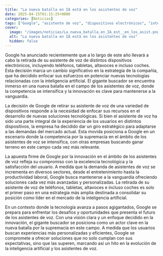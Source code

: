 ```yaml
---
title: "La nueva batalla en IA está en los asistentes de voz"
date: 2025-04-15T01:15:25+0000
categories: [Noticias]
tags: ["Google", "asistente de voz", "dispositivos electrónicos", "inteligencia artificial", "competencia", "innovación", "tecnología."]
cover:
  image: "/images/noticias/La_nueva_batalla_en_IA_est__en_los_asist.png"
  alt: "La nueva batalla en IA está en los asistentes de voz"
  hidden: false
---
```


Google ha anunciado recientemente que a lo largo de este año llevará a cabo la retirada de su asistente de voz de distintos dispositivos electrónicos, incluyendo teléfonos, tabletas, altavoces e incluso coches. Esta decisión marca un cambio significativo en la estrategia de la compañía, que ha decidido enfocar sus esfuerzos en potenciar nuevas tecnologías relacionadas con la inteligencia artificial. El gigante buscador se encuentra inmerso en una nueva batalla en el campo de los asistentes de voz, donde la competencia se intensifica y la innovación es clave para mantenerse a la vanguardia.

La decisión de Google de retirar su asistente de voz de una variedad de dispositivos responde a la necesidad de enfocar sus recursos en el desarrollo de nuevas soluciones tecnológicas. Si bien el asistente de voz ha sido una parte integral de la experiencia de los usuarios en distintos dispositivos, la empresa ha decidido dar un giro estratégico para adaptarse a las demandas del mercado actual. Esta movida posiciona a Google en un escenario donde la competencia por la supremacía en el ámbito de los asistentes de voz se intensifica, con otras empresas buscando ganar terreno en este campo cada vez más relevante.

La apuesta firme de Google por la innovación en el ámbito de los asistentes de voz refleja su compromiso con la excelencia tecnológica y la satisfacción del usuario. A medida que la demanda de asistentes de voz se incrementa en diversos sectores, desde el entretenimiento hasta la productividad laboral, Google busca mantenerse a la vanguardia ofreciendo soluciones cada vez más avanzadas y personalizadas. La retirada de su asistente de voz de teléfonos, tabletas, altavoces e incluso coches es solo el primer paso en una estrategia más amplia destinada a consolidar su posición como líder en el mercado de la inteligencia artificial.

En un contexto donde la tecnología avanza a pasos agigantados, Google se prepara para enfrentar los desafíos y oportunidades que presenta el futuro de los asistentes de voz. Con una visión clara y un enfoque decidido en la innovación, el gigante buscador se posiciona como un actor clave en la nueva batalla por la supremacía en este campo. A medida que los usuarios buscan experiencias más personalizadas y eficientes, Google se compromete a ofrecer soluciones que no solo cumplan con sus expectativas, sino que las superen, marcando así un hito en la evolución de la inteligencia artificial y los asistentes de voz.

